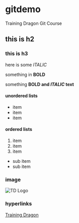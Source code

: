 # gitdemo
Training Dragon Git Course


## this is h2

### this is h3


here is some *ITALIC*

something in **BOLD**

something **BOLD and *ITALIC* text**

#### unordered lists
* item
* item
* item

#### ordered lists
1. item
2. item
3. item
  * sub item
  * sub item

### image
![TD Logo](https://www.reed.co.uk/courses/resources/cms/images/logos/training-dragon-logo.png?v=1490097919)

### hyperlinks
[Training Dragon](https://trainingdragon.co.uk)
